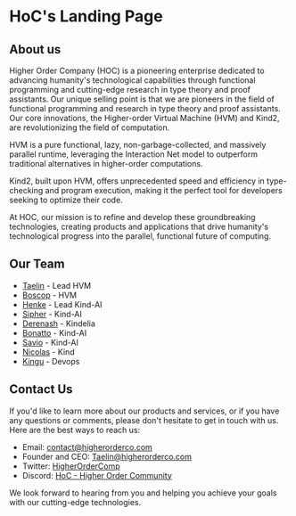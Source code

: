 # HoC's Landing Page

## About us

Higher Order Company (HOC) is a pioneering enterprise dedicated to advancing humanity's technological capabilities through functional programming and cutting-edge research in type theory and proof assistants. Our unique selling point is that we are pioneers in the field of functional programming and research in type theory and proof assistants. Our core innovations, the Higher-order Virtual Machine (HVM) and Kind2, are revolutionizing the field of computation.

HVM is a pure functional, lazy, non-garbage-collected, and massively parallel runtime, leveraging the Interaction Net model to outperform traditional alternatives in higher-order computations. 

Kind2, built upon HVM, offers unprecedented speed and efficiency in type-checking and program execution, making it the perfect tool for developers seeking to optimize their code.

At HOC, our mission is to refine and develop these groundbreaking technologies, creating products and applications that drive humanity's technological progress into the parallel, functional future of computing.

## Our Team

- [Taelin](https://github.com/VictorTaelin) - Lead HVM
- [Boscop](https://github.com/Boscop) - HVM
- [Henke](https://github.com/eduhenke) - Lead Kind-AI
- [Sipher](https://github.com/Sipher) - Kind-AI
- [Derenash](https://github.com/Derenash) - Kindelia
- [Bonatto](https://github.com/SergioBonatto) - Kind-AI
- [Savio](https://github.com/NaoEhSavio) - Kind-AI
- [Nicolas](https://github.com/developedby) - Kind
- [Kingu](https://github.com/kings177) - Devops

## Contact Us

If you'd like to learn more about our products and services, or if you have any questions or comments, please don't hesitate to get in touch with us. Here are the best ways to reach us:

- Email: [contact@higherorderco.com](mailto:contact@higherorderco.com)
- Founder and CEO: [Taelin@higherorderco.com](mailto:taelin@higherorderco.com)
- Twitter: [HigherOrderComp](https://twitter.com/HigherOrderComp)
- Discord: [HoC - Higher Order Community](https://discord.gg/kindelia)

We look forward to hearing from you and helping you achieve your goals with our cutting-edge technologies. 
